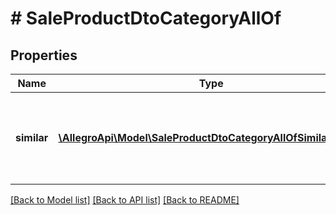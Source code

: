 # # SaleProductDtoCategoryAllOf

## Properties

Name | Type | Description | Notes
------------ | ------------- | ------------- | -------------
**similar** | [**\AllegroApi\Model\SaleProductDtoCategoryAllOfSimilarInner[]**](SaleProductDtoCategoryAllOfSimilarInner.md) | A list of similar categories in which you can sell this product. | [optional]

[[Back to Model list]](../../README.md#models) [[Back to API list]](../../README.md#endpoints) [[Back to README]](../../README.md)
